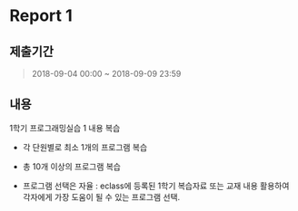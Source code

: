 # Report 1

## 제출기간
> 2018-09-04 00:00 ~ 2018-09-09 23:59

## 내용
1학기 프로그래밍실습 1 내용 복습

- 각 단원별로 최소 1개의 프로그램 복습

- 총 10개 이상의 프로그램 복습

* 프로그램 선택은 자율 :  eclass에 등록된 1학기 복습자료 또는 교재 내용 활용하여 각자에게 가장 도움이 될 수 있는 프로그램 선택.